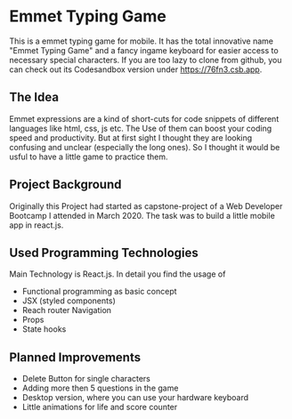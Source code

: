 
# Emmet Typing Game

This is a emmet typing game for mobile. It has the total innovative name "Emmet Typing Game" and a fancy ingame keyboard for easier access to necessary special characters. If you are too lazy to clone from github, you can check out its Codesandbox version under https://76fn3.csb.app.

## The Idea

Emmet expressions are a kind of short-cuts for code snippets of different languages like html, css, js etc. The Use of them can boost your coding speed and productivity. But at first sight I thought they are looking confusing and unclear (especially the long ones). So I thought it would be usful to have a little game to practice them.

## Project Background

Originally this Project had started as capstone-project of a Web Developer Bootcamp I attended in March 2020. The task was to build a little mobile app in react.js. 

## Used Programming Technologies

Main Technology is React.js. In detail you find the usage of 
 - Functional programming as basic concept
 - JSX (styled components)
 - Reach router Navigation
 - Props
 - State hooks

## Planned Improvements
- Delete Button for single characters
- Adding more then 5 questions in the game 
- Desktop version, where you can use your hardware keyboard
- Little animations for life and score counter


